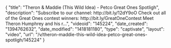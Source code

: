{
    "title": "Theron & Maddie (This Wild Idea) - Petco Great Ones Spotligh",
    "description": "Subscribe to our channel: http:\/\/bit.ly\/12dY9oO Check out all of the Great Ones contest winners: http:\/\/bit.ly\/GreatOneContest Meet Theron Humphrey and his r...",
    "videoid": "145224",
    "date_created": "1394762632",
    "date_modified": "1418181180",
    "type": "captivate",
    "layout": "video",
    "url": "\/v\/theron-maddie-this-wild-idea-petco-great-ones-spotligh\/145224"
}